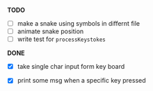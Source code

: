 **TODO**

  - [ ] make a snake using symbols in differnt file
  - [ ] animate snake position
  - [ ] write test for `processKeystokes`

**DONE**

  - [x] take single char input form key board
  - [x] print some msg when a specific key pressed

